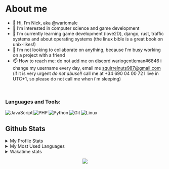 # About me

- 👋 Hi, I’m Nick, aka @wariomale
- 👀 I’m interested in computer science and game development
- 🌱 I’m currently learning game development (love2D), django, rust, traffic systems and about operating systems (the linux bible is a great book on unix-likes!)
- 💞️ I’m not looking to collaborate on anything, because I'm busy working on a project with a friend
- 📫 How to reach me: do not add me on discord wariogentleman#6846 i change my username every day, email me squirrelnuts987@gmail.com (if it is very urgent _do not abuse!!_ call me at +34 690 04 00 72 I live in UTC+1, so please do not call me when i'm sleeping) 
<!---
![](https://github.com/wariomale/github-profile-stats/blob/master/generated/overview.svg)
![](https://github.com/wariomale/github-profile-stats/blob/master/generated/languages.svg)


[![Anurag's GitHub stats](https://github-readme-stats.vercel.app/api?username=wariomale&hide_border=true&theme=nord)](https://github.com/anuraghazra/github-readme-stats) 

[![willianrod's wakatime stats](https://github-readme-stats.vercel.app/api/wakatime?username=wariomale&hide_border=true&theme=nord&hide=text&layout=compact)](https://github.com/anuraghazra/github-readme-stats)

[![Top Langs](https://github-readme-stats.vercel.app/api/top-langs/?username=wariomale&hide_border=true&theme=nord&hide=makefile&layout=compact)](https://github.com/anuraghazra/github-readme-stats)

<!---<a href="https://github.com/anuraghazra/github-readme-stats">
  <img align="center" src="https://github-readme-stats.vercel.app/api/pin/?username=wariomale&repo=Top-Down-template-Love2D" />
</a>
<a href="https://github.com/anuraghazra/convoychat">
  <img align="center" src="https://github-readme-stats.vercel.app/api/pin/?username=wariomale&repo=decentralized-client-server-messaging" />
</a>
--->
 
<br />

### Languages and Tools:

[<img align="left" alt="JavaScript" src="https://img.shields.io/badge/JavaScript-323330?style=for-the-badge&logo=javascript&logoColor=F7DF1E****" />](https://www.javascript.com/)
[<img align="left" alt="PHP" src="https://img.shields.io/badge/PHP-777BB4?style=for-the-badge&logo=php&logoColor=white" />](https://www.php.net/)
[<img align="left" alt="Python" src="https://img.shields.io/badge/Python-FFD43B?style=for-the-badge&logo=python&logoColor=blue" />](https://www.python.org/)
[<img align="left" alt="Git" src="https://img.shields.io/badge/GIT-E44C30?style=for-the-badge&logo=git&logoColor=white" />](https://git-scm.com/)
[<img align="left" alt="Linux" src="https://img.shields.io/badge/Arch_Linux-1793D1?style=for-the-badge&logo=arch-linux&logoColor=white" />](https://www.linux.org/)

&nbsp;
&nbsp;
<br />

## Github Stats

<details>
  <summary>My Profile Stats</summary>
  
    [![Anurag's GitHub stats](https://github-readme-stats.vercel.app/api?username=wariomale&hide_border=true&theme=nord)](https://github.com/anuraghazra/github-readme-stats)
  
</details>

<details> 
  <summary>My Most Used Languages</summary>
  <br/>
     [![Top Langs](https://github-readme-stats.vercel.app/api/top-langs/?username=wariomale&hide_border=true&theme=nord&hide=makefile&layout=compact)](https://github.com/anuraghazra/github-readme-stats)
  <br/>
</details>

<details>
  <summary>Wakatime stats</summary>
  <br/>
     [![willianrod's wakatime stats](https://github-readme-stats.vercel.app/api/wakatime?username=wariomale&hide_border=true&theme=nord&hide=text&layout=compact)](https://github.com/anuraghazra/github-readme-stats)
  <br/>
</details>

<p align="center"><img src="https://raw.githubusercontent.com/arcticicestudio/nord-docs/develop/assets/images/nord/repository-footer-separator.svg?sanitize=true" /></p>
